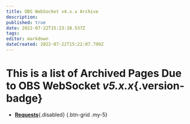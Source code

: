 ```yaml
---
title: OBS WebSocket v4.x.x Archive
description: 
published: true
date: 2022-07-22T15:23:18.537Z
tags: 
editor: markdown
dateCreated: 2022-07-22T15:22:07.799Z
---
```


# This is a list of Archived Pages Due to OBS WebSocket *v5.x.x*{.version-badge}
- [**Requests**](){.disabled}
{.btn-grid .my-5}